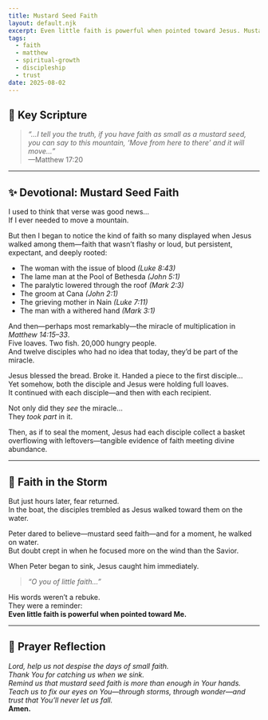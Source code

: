 ```yaml
---
title: Mustard Seed Faith
layout: default.njk
excerpt: Even little faith is powerful when pointed toward Jesus. Mustard seed faith moves mountains—and multiplies miracles.
tags:
  - faith
  - matthew
  - spiritual-growth
  - discipleship
  - trust
date: 2025-08-02
---
```


## 📖 Key Scripture

> _“…I tell you the truth, if you have faith as small as a mustard seed, you can say to this mountain, ‘Move from here to there’ and it will move…”_  
> —Matthew 17:20

---

## ✨ Devotional: Mustard Seed Faith

I used to think that verse was good news…  
If I ever needed to move a mountain.

But then I began to notice the kind of faith so many displayed when Jesus walked among them—faith that wasn’t flashy or loud, but persistent, expectant, and deeply rooted:

- The woman with the issue of blood _(Luke 8:43)_
- The lame man at the Pool of Bethesda _(John 5:1)_
- The paralytic lowered through the roof _(Mark 2:3)_
- The groom at Cana _(John 2:1)_
- The grieving mother in Nain _(Luke 7:11)_
- The man with a withered hand _(Mark 3:1)_

And then—perhaps most remarkably—the miracle of multiplication in _Matthew 14:15–33_.  
Five loaves. Two fish. 20,000 hungry people.  
And twelve disciples who had no idea that today, they’d be part of the miracle.

Jesus blessed the bread. Broke it. Handed a piece to the first disciple…  
Yet somehow, both the disciple and Jesus were holding full loaves.  
It continued with each disciple—and then with each recipient.

Not only did they _see_ the miracle…  
They _took part_ in it.

Then, as if to seal the moment, Jesus had each disciple collect a basket overflowing with leftovers—tangible evidence of faith meeting divine abundance.

---

## 🌊 Faith in the Storm

But just hours later, fear returned.  
In the boat, the disciples trembled as Jesus walked toward them on the water.

Peter dared to believe—mustard seed faith—and for a moment, he walked on water.  
But doubt crept in when he focused more on the wind than the Savior.

When Peter began to sink, Jesus caught him immediately.

> _“O you of little faith…”_

His words weren’t a rebuke.  
They were a reminder:  
**Even little faith is powerful when pointed toward Me.**

---

## 🙏 Prayer Reflection

_Lord, help us not despise the days of small faith.  
Thank You for catching us when we sink.  
Remind us that mustard seed faith is more than enough in Your hands.  
Teach us to fix our eyes on You—through storms, through wonder—and trust that You’ll never let us fall._  
**Amen.**

